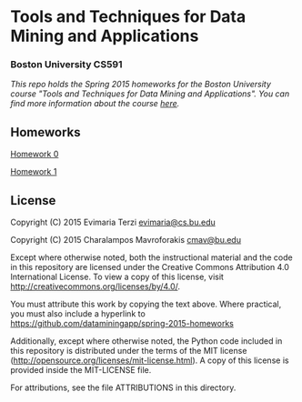 # Tools and Techniques for Data Mining and Applications
### Boston University CS591
*This repo holds the Spring 2015 homeworks for the Boston University course "Tools and Techniques for Data Mining and Applications". You can find more information about the course [here](http://cs-people.bu.edu/evimaria/datascience.html).*

## Homeworks
[Homework 0](http://nbviewer.ipython.org/github/dataminingapp/spring-2015-homeworks/blob/master/homeworks/Homework-0/Homework-0.ipynb)

[Homework 1](http://nbviewer.ipython.org/github/dataminingapp/spring-2015-homeworks/blob/master/homeworks/Homework-1/1.Popular-books.ipynb)


## License
Copyright (C) 2015 Evimaria Terzi <evimaria@cs.bu.edu>

Copyright (C) 2015 Charalampos Mavroforakis <cmav@bu.edu>

Except where otherwise noted, both the instructional material and the code in 
this repository are licensed under the Creative Commons Attribution 4.0 
International License. To view a copy of this license, visit 
http://creativecommons.org/licenses/by/4.0/.

You must attribute this work by copying the text above. Where 
practical, you must also include a hyperlink to 
https://github.com/dataminingapp/spring-2015-homeworks

Additionally, except where otherwise noted, the Python code included in this 
repository is distributed under the terms of the MIT license 
(http://opensource.org/licenses/mit-license.html). A copy of this license is
provided inside the MIT-LICENSE file.

For attributions, see the file ATTRIBUTIONS in this directory.
